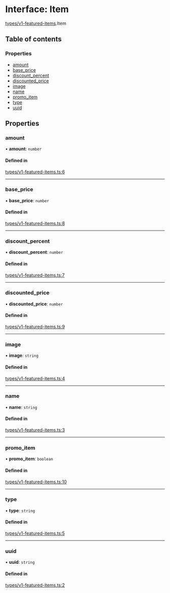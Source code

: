 # Interface: Item

[types/v1-featured-items](../modules/types_v1_featured_items.md).Item

## Table of contents

### Properties

- [amount](types_v1_featured_items.Item.md#amount)
- [base\_price](types_v1_featured_items.Item.md#base_price)
- [discount\_percent](types_v1_featured_items.Item.md#discount_percent)
- [discounted\_price](types_v1_featured_items.Item.md#discounted_price)
- [image](types_v1_featured_items.Item.md#image)
- [name](types_v1_featured_items.Item.md#name)
- [promo\_item](types_v1_featured_items.Item.md#promo_item)
- [type](types_v1_featured_items.Item.md#type)
- [uuid](types_v1_featured_items.Item.md#uuid)

## Properties

### amount

• **amount**: `number`

#### Defined in

[types/v1-featured-items.ts:6](https://github.com/jameslinimk/unofficial-valorant-api/blob/0ab3e91/package/src/types/v1-featured-items.ts#L6)

___

### base\_price

• **base\_price**: `number`

#### Defined in

[types/v1-featured-items.ts:8](https://github.com/jameslinimk/unofficial-valorant-api/blob/0ab3e91/package/src/types/v1-featured-items.ts#L8)

___

### discount\_percent

• **discount\_percent**: `number`

#### Defined in

[types/v1-featured-items.ts:7](https://github.com/jameslinimk/unofficial-valorant-api/blob/0ab3e91/package/src/types/v1-featured-items.ts#L7)

___

### discounted\_price

• **discounted\_price**: `number`

#### Defined in

[types/v1-featured-items.ts:9](https://github.com/jameslinimk/unofficial-valorant-api/blob/0ab3e91/package/src/types/v1-featured-items.ts#L9)

___

### image

• **image**: `string`

#### Defined in

[types/v1-featured-items.ts:4](https://github.com/jameslinimk/unofficial-valorant-api/blob/0ab3e91/package/src/types/v1-featured-items.ts#L4)

___

### name

• **name**: `string`

#### Defined in

[types/v1-featured-items.ts:3](https://github.com/jameslinimk/unofficial-valorant-api/blob/0ab3e91/package/src/types/v1-featured-items.ts#L3)

___

### promo\_item

• **promo\_item**: `boolean`

#### Defined in

[types/v1-featured-items.ts:10](https://github.com/jameslinimk/unofficial-valorant-api/blob/0ab3e91/package/src/types/v1-featured-items.ts#L10)

___

### type

• **type**: `string`

#### Defined in

[types/v1-featured-items.ts:5](https://github.com/jameslinimk/unofficial-valorant-api/blob/0ab3e91/package/src/types/v1-featured-items.ts#L5)

___

### uuid

• **uuid**: `string`

#### Defined in

[types/v1-featured-items.ts:2](https://github.com/jameslinimk/unofficial-valorant-api/blob/0ab3e91/package/src/types/v1-featured-items.ts#L2)
